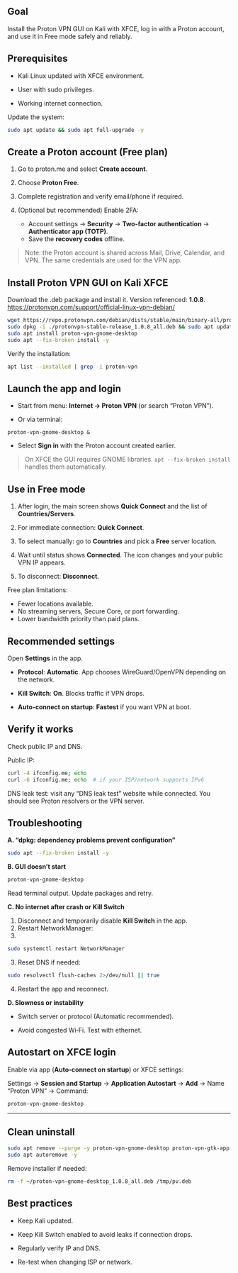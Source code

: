 ## Goal

Install the Proton VPN GUI on Kali with XFCE, log in with a Proton account, and use it in Free mode safely and reliably.
## Prerequisites

- Kali Linux updated with XFCE environment.
   
- User with sudo privileges.

- Working internet connection.

Update the system:

```bash
sudo apt update && sudo apt full-upgrade -y
```

## Create a Proton account (Free plan)

1. Go to proton.me and select **Create account**.

2. Choose **Proton Free**.

3. Complete registration and verify email/phone if required.

4. (Optional but recommended) Enable 2FA:
    - Account settings → **Security** → **Two-factor authentication** → **Authenticator app (TOTP)**.
    - Save the **recovery codes** offline.

> Note: the Proton account is shared across Mail, Drive, Calendar, and VPN. The same credentials are used for the VPN app.
## Install Proton VPN GUI on Kali XFCE

Download the .deb package and install it. Version referenced: **1.0.8**. https://protonvpn.com/support/official-linux-vpn-debian/

```bash
wget https://repo.protonvpn.com/debian/dists/stable/main/binary-all/protonvpn-stable-release_1.0.8_all.deb
sudo dpkg -i ./protonvpn-stable-release_1.0.8_all.deb && sudo apt update
sudo apt install proton-vpn-gnome-desktop
sudo apt --fix-broken install -y
```

Verify the installation:

```bash
apt list --installed | grep -i proton-vpn
```
## Launch the app and login

- Start from menu: **Internet → Proton VPN** (or search “Proton VPN”).

- Or via terminal:

```
proton-vpn-gnome-desktop &
```

- Select **Sign in** with the Proton account created earlier.

> On XFCE the GUI requires GNOME libraries. `apt --fix-broken install` handles them automatically.
## Use in Free mode

1. After login, the main screen shows **Quick Connect** and the list of **Countries/Servers**.

2. For immediate connection: **Quick Connect**.

3. To select manually: go to **Countries** and pick a **Free** server location.

4. Wait until status shows **Connected**. The icon changes and your public VPN IP appears.

5. To disconnect: **Disconnect**.

Free plan limitations:

- Fewer locations available.
- No streaming servers, Secure Core, or port forwarding.
- Lower bandwidth priority than paid plans.
## Recommended settings

Open **Settings** in the app.

- **Protocol**: **Automatic**. App chooses WireGuard/OpenVPN depending on the network.

- **Kill Switch**: **On**. Blocks traffic if VPN drops.

- **Auto‑connect on startup**: **Fastest** if you want VPN at boot.
## Verify it works

Check public IP and DNS.

Public IP:

```bash
curl -4 ifconfig.me; echo
curl -6 ifconfig.me; echo  # if your ISP/network supports IPv6
```

DNS leak test: visit any “DNS leak test” website while connected. You should see Proton resolvers or the VPN server.
## Troubleshooting

**A. “dpkg: dependency problems prevent configuration”**

```bash
sudo apt --fix-broken install -y
```

**B. GUI doesn’t start**

```bash
proton-vpn-gnome-desktop
```

Read terminal output. Update packages and retry.

**C. No internet after crash or Kill Switch**

1. Disconnect and temporarily disable **Kill Switch** in the app.
2. Restart NetworkManager:
3. 
```bash
sudo systemctl restart NetworkManager
```

3. Reset DNS if needed:

```bash
sudo resolvectl flush-caches 2>/dev/null || true
```

4. Restart the app and reconnect.

**D. Slowness or instability**

- Switch server or protocol (Automatic recommended).

- Avoid congested Wi‑Fi. Test with ethernet.
## Autostart on XFCE login

Enable via app (**Auto‑connect on startup**) or XFCE settings:

Settings → **Session and Startup** → **Application Autostart** → **Add** → Name “Proton VPN” → Command:

```
proton-vpn-gnome-desktop
```

---
## Clean uninstall

```bash
sudo apt remove --purge -y proton-vpn-gnome-desktop proton-vpn-gtk-app
sudo apt autoremove -y
```

Remove installer if needed:

```bash
rm -f ~/proton-vpn-gnome-desktop_1.0.8_all.deb /tmp/pv.deb
```
## Best practices

- Keep Kali updated.

- Keep Kill Switch enabled to avoid leaks if connection drops.

- Regularly verify IP and DNS.

- Re-test when changing ISP or network.